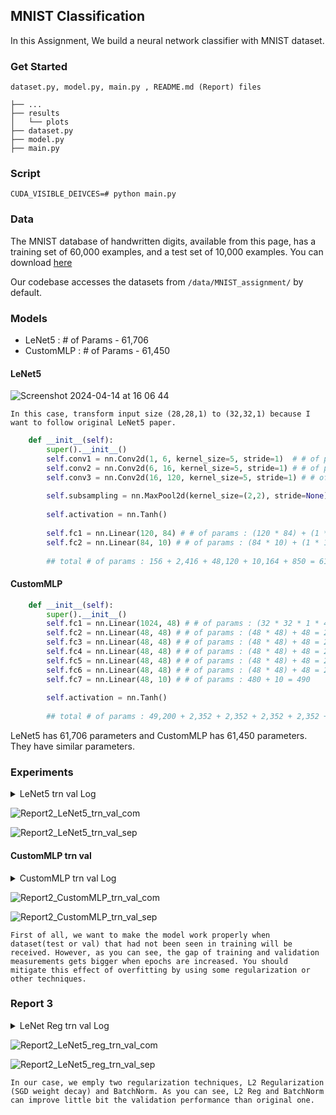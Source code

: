 ## MNIST Classification


In this Assignment, We build a neural network classifier with MNIST dataset.


### Get Started

`dataset.py, model.py, main.py , README.md (Report) files`

```
├── ...
├── results
│   └── plots
├── dataset.py
├── model.py
├── main.py
```

### Script
`CUDA_VISIBLE_DEIVCES=# python main.py`

### Data

The MNIST database of handwritten digits, available from this page, has a training set of 60,000 examples, and a test set of 10,000 examples. You can download [here](http://yann.lecun.com/exdb/mnist/)

Our codebase accesses the datasets from `/data/MNIST_assignment/` by default.

### Models

- LeNet5 : # of Params - 61,706
- CustomMLP : # of Params - 61,450

#### LeNet5

![Screenshot 2024-04-14 at 16 06 44](https://github.com/ma-kjh/Neural-Networks-and-Deep-Learning-2024-1st/assets/132344612/f0e5d3c0-9ada-478f-9aab-34c143b88cb6)

`In this case, transform input size (28,28,1) to (32,32,1) because I want to follow original LeNet5 paper.`

```python
    def __init__(self):
        super().__init__()
        self.conv1 = nn.Conv2d(1, 6, kernel_size=5, stride=1)  # # of params : (5 * 5 * 1 * 6) + (1 * 6) = 156
        self.conv2 = nn.Conv2d(6, 16, kernel_size=5, stride=1) # # of params : (5 * 5 * 6 * 16) + (1 * 16) = 2,416
        self.conv3 = nn.Conv2d(16, 120, kernel_size=5, stride=1) # # of params : (5 * 5 * 16 * 120) + (1 * 120) = 48,120
        
        self.subsampling = nn.MaxPool2d(kernel_size=(2,2), stride=None) 
        
        self.activation = nn.Tanh()
        
        self.fc1 = nn.Linear(120, 84) # # of params : (120 * 84) + (1 * 84) = 10,164
        self.fc2 = nn.Linear(84, 10) # # of params : (84 * 10) + (1 * 10) = 850
        
        ## total # of params : 156 + 2,416 + 48,120 + 10,164 + 850 = 61,706
```

#### CustomMLP

```python
    def __init__(self):
        super().__init__()
        self.fc1 = nn.Linear(1024, 48) # # of params : (32 * 32 * 1 * 48) + 48 = 49,152 + 48 = 49,200
        self.fc2 = nn.Linear(48, 48) # # of params : (48 * 48) + 48 = 2,304 + 48 = 2,352
        self.fc3 = nn.Linear(48, 48) # # of params : (48 * 48) + 48 = 2,304 + 48 = 2,352
        self.fc4 = nn.Linear(48, 48) # # of params : (48 * 48) + 48 = 2,304 + 48 = 2,352
        self.fc5 = nn.Linear(48, 48) # # of params : (48 * 48) + 48 = 2,304 + 48 = 2,352
        self.fc6 = nn.Linear(48, 48) # # of params : (48 * 48) + 48 = 2,304 + 48 = 2,352
        self.fc7 = nn.Linear(48, 10) # # of params : 480 + 10 = 490
        
        self.activation = nn.Tanh()
        
        ## total # of params : 49,200 + 2,352 + 2,352 + 2,352 + 2,352 + 2,352 + 490 = 61,450
```

LeNet5 has 61,706 parameters and CustomMLP has 61,450 parameters. They have similar parameters.


### Experiments

<details>
<summary> LeNet5 trn val Log </summary>
<div>


```
LENET TRAIN AND TEST
TRAIN START!
1|20 - 5.0 % finished
1|20 - TRAIN LOSS : 1.7391
1|20 - TRAIN ACC : 0.7743
1|20 - VAL LOSS : 1.5216
1|20 - VAL ACC : 0.9496
2|20 - 10.0 % finished
2|20 - TRAIN LOSS : 1.5057
2|20 - TRAIN ACC : 0.9630
2|20 - VAL LOSS : 1.4932
2|20 - VAL ACC : 0.9734
3|20 - 15.0 % finished
3|20 - TRAIN LOSS : 1.4894
3|20 - TRAIN ACC : 0.9768
3|20 - VAL LOSS : 1.4837
3|20 - VAL ACC : 0.9820
4|20 - 20.0 % finished
4|20 - TRAIN LOSS : 1.4828
4|20 - TRAIN ACC : 0.9822
4|20 - VAL LOSS : 1.4810
4|20 - VAL ACC : 0.9831
5|20 - 25.0 % finished
5|20 - TRAIN LOSS : 1.4790
5|20 - TRAIN ACC : 0.9852
5|20 - VAL LOSS : 1.4809
5|20 - VAL ACC : 0.9826
6|20 - 30.0 % finished
6|20 - TRAIN LOSS : 1.4768
6|20 - TRAIN ACC : 0.9870
6|20 - VAL LOSS : 1.4774
6|20 - VAL ACC : 0.9860
7|20 - 35.0 % finished
7|20 - TRAIN LOSS : 1.4745
7|20 - TRAIN ACC : 0.9891
7|20 - VAL LOSS : 1.4761
7|20 - VAL ACC : 0.9872
8|20 - 40.0 % finished
8|20 - TRAIN LOSS : 1.4731
8|20 - TRAIN ACC : 0.9902
8|20 - VAL LOSS : 1.4765
8|20 - VAL ACC : 0.9867
9|20 - 45.0 % finished
9|20 - TRAIN LOSS : 1.4718
9|20 - TRAIN ACC : 0.9914
9|20 - VAL LOSS : 1.4754
9|20 - VAL ACC : 0.9875
10|20 - 50.0 % finished
10|20 - TRAIN LOSS : 1.4709
10|20 - TRAIN ACC : 0.9919
10|20 - VAL LOSS : 1.4754
10|20 - VAL ACC : 0.9874
11|20 - 55.00000000000001 % finished
11|20 - TRAIN LOSS : 1.4700
11|20 - TRAIN ACC : 0.9927
11|20 - VAL LOSS : 1.4763
11|20 - VAL ACC : 0.9856
12|20 - 60.0 % finished
12|20 - TRAIN LOSS : 1.4693
12|20 - TRAIN ACC : 0.9936
12|20 - VAL LOSS : 1.4745
12|20 - VAL ACC : 0.9877
13|20 - 65.0 % finished
13|20 - TRAIN LOSS : 1.4686
13|20 - TRAIN ACC : 0.9939
13|20 - VAL LOSS : 1.4738
13|20 - VAL ACC : 0.9890
14|20 - 70.0 % finished
14|20 - TRAIN LOSS : 1.4678
14|20 - TRAIN ACC : 0.9947
14|20 - VAL LOSS : 1.4748
14|20 - VAL ACC : 0.9876
15|20 - 75.0 % finished
15|20 - TRAIN LOSS : 1.4673
15|20 - TRAIN ACC : 0.9949
15|20 - VAL LOSS : 1.4739
15|20 - VAL ACC : 0.9882
16|20 - 80.0 % finished
16|20 - TRAIN LOSS : 1.4669
16|20 - TRAIN ACC : 0.9953
16|20 - VAL LOSS : 1.4739
16|20 - VAL ACC : 0.9880
17|20 - 85.0 % finished
17|20 - TRAIN LOSS : 1.4663
17|20 - TRAIN ACC : 0.9960
17|20 - VAL LOSS : 1.4732
17|20 - VAL ACC : 0.9888
18|20 - 90.0 % finished
18|20 - TRAIN LOSS : 1.4660
18|20 - TRAIN ACC : 0.9961
18|20 - VAL LOSS : 1.4736
18|20 - VAL ACC : 0.9885
19|20 - 95.0 % finished
19|20 - TRAIN LOSS : 1.4658
19|20 - TRAIN ACC : 0.9962
19|20 - VAL LOSS : 1.4732
19|20 - VAL ACC : 0.9888
20|20 - 100.0 % finished
20|20 - TRAIN LOSS : 1.4656
20|20 - TRAIN ACC : 0.9964
20|20 - VAL LOSS : 1.4741
20|20 - VAL ACC : 0.9876
TRAIN END!
TEST FINISHED
TEST LOSS : 1.4741
TEST ACC : 0.9876
```

</div>
</details>

![Report2_LeNet5_trn_val_com](https://github.com/ma-kjh/Neural-Networks-and-Deep-Learning-2024-1st/assets/132344612/0094e4ad-8eb5-4def-98fe-ae713f61bf97)


![Report2_LeNet5_trn_val_sep](https://github.com/ma-kjh/Neural-Networks-and-Deep-Learning-2024-1st/assets/132344612/09f1f987-60d5-4e17-87f5-3b6f706df120)


#### CustomMLP trn val

<details>
<summary> CustomMLP trn val Log </summary>
<div>


```
CUSTOMMLP TRAIN AND TEST
TRAIN START!
1|20 - 5.0 % finished
1|20 - TRAIN LOSS : 1.9639
1|20 - TRAIN ACC : 0.5162
1|20 - VAL LOSS : 1.6972
1|20 - VAL ACC : 0.7639
2|20 - 10.0 % finished
2|20 - TRAIN LOSS : 1.6283
2|20 - TRAIN ACC : 0.8386
2|20 - VAL LOSS : 1.6144
2|20 - VAL ACC : 0.8495
3|20 - 15.0 % finished
3|20 - TRAIN LOSS : 1.5597
3|20 - TRAIN ACC : 0.9060
3|20 - VAL LOSS : 1.5331
3|20 - VAL ACC : 0.9307
4|20 - 20.0 % finished
4|20 - TRAIN LOSS : 1.5271
4|20 - TRAIN ACC : 0.9364
4|20 - VAL LOSS : 1.5278
4|20 - VAL ACC : 0.9339
5|20 - 25.0 % finished
5|20 - TRAIN LOSS : 1.5210
5|20 - TRAIN ACC : 0.9420
5|20 - VAL LOSS : 1.5188
5|20 - VAL ACC : 0.9433
6|20 - 30.0 % finished
6|20 - TRAIN LOSS : 1.5155
6|20 - TRAIN ACC : 0.9470
6|20 - VAL LOSS : 1.5234
6|20 - VAL ACC : 0.9382
7|20 - 35.0 % finished
7|20 - TRAIN LOSS : 1.5148
7|20 - TRAIN ACC : 0.9471
7|20 - VAL LOSS : 1.5168
7|20 - VAL ACC : 0.9448
8|20 - 40.0 % finished
8|20 - TRAIN LOSS : 1.5135
8|20 - TRAIN ACC : 0.9484
8|20 - VAL LOSS : 1.5133
8|20 - VAL ACC : 0.9482
9|20 - 45.0 % finished
9|20 - TRAIN LOSS : 1.5117
9|20 - TRAIN ACC : 0.9502
9|20 - VAL LOSS : 1.5215
9|20 - VAL ACC : 0.9398
10|20 - 50.0 % finished
10|20 - TRAIN LOSS : 1.5090
10|20 - TRAIN ACC : 0.9524
10|20 - VAL LOSS : 1.5173
10|20 - VAL ACC : 0.9432
11|20 - 55.00000000000001 % finished
11|20 - TRAIN LOSS : 1.5071
11|20 - TRAIN ACC : 0.9542
11|20 - VAL LOSS : 1.5131
11|20 - VAL ACC : 0.9488
12|20 - 60.0 % finished
12|20 - TRAIN LOSS : 1.5081
12|20 - TRAIN ACC : 0.9530
12|20 - VAL LOSS : 1.5094
12|20 - VAL ACC : 0.9516
13|20 - 65.0 % finished
13|20 - TRAIN LOSS : 1.5044
13|20 - TRAIN ACC : 0.9570
13|20 - VAL LOSS : 1.5087
13|20 - VAL ACC : 0.9530
14|20 - 70.0 % finished
14|20 - TRAIN LOSS : 1.5054
14|20 - TRAIN ACC : 0.9564
14|20 - VAL LOSS : 1.5123
14|20 - VAL ACC : 0.9490
15|20 - 75.0 % finished
15|20 - TRAIN LOSS : 1.5045
15|20 - TRAIN ACC : 0.9569
15|20 - VAL LOSS : 1.5145
15|20 - VAL ACC : 0.9474
16|20 - 80.0 % finished
16|20 - TRAIN LOSS : 1.5037
16|20 - TRAIN ACC : 0.9578
16|20 - VAL LOSS : 1.5094
16|20 - VAL ACC : 0.9523
17|20 - 85.0 % finished
17|20 - TRAIN LOSS : 1.5035
17|20 - TRAIN ACC : 0.9580
17|20 - VAL LOSS : 1.5056
17|20 - VAL ACC : 0.9560
18|20 - 90.0 % finished
18|20 - TRAIN LOSS : 1.5038
18|20 - TRAIN ACC : 0.9573
18|20 - VAL LOSS : 1.5084
18|20 - VAL ACC : 0.9526
19|20 - 95.0 % finished
19|20 - TRAIN LOSS : 1.5030
19|20 - TRAIN ACC : 0.9584
19|20 - VAL LOSS : 1.5061
19|20 - VAL ACC : 0.9546
20|20 - 100.0 % finished
20|20 - TRAIN LOSS : 1.5028
20|20 - TRAIN ACC : 0.9587
20|20 - VAL LOSS : 1.5079
20|20 - VAL ACC : 0.9532
TRAIN END!
TEST FINISHED
TEST LOSS : 1.5079
TEST ACC : 0.9532
```

</div>
</details>

![Report2_CustomMLP_trn_val_com](https://github.com/ma-kjh/Neural-Networks-and-Deep-Learning-2024-1st/assets/132344612/f9fa7992-ff2c-4c7c-aaf0-9be0f19634ff)


![Report2_CustomMLP_trn_val_sep](https://github.com/ma-kjh/Neural-Networks-and-Deep-Learning-2024-1st/assets/132344612/9cb18487-ac4f-4304-bd4f-4df56246b102)



`First of all, we want to make the model work properly when dataset(test or val) that had not been seen in training will be received. However, as you can see, the gap of training and validation measurements gets bigger when epochs are increased. You should mitigate this effect of overfitting by using some regularization or other techniques.`


### Report 3



<details>
<summary> LeNet Reg trn val Log </summary>
<div>


```
LENET REG TRAIN AND TEST
TRAIN START!
1|20 - 5.0 % finished
1|20 - TRAIN LOSS : 1.5420
1|20 - TRAIN ACC : 0.9483
1|20 - VAL LOSS : 1.4865
1|20 - VAL ACC : 0.9813
2|20 - 10.0 % finished
2|20 - TRAIN LOSS : 1.4873
2|20 - TRAIN ACC : 0.9802
2|20 - VAL LOSS : 1.4794
2|20 - VAL ACC : 0.9854
3|20 - 15.0 % finished
3|20 - TRAIN LOSS : 1.4816
3|20 - TRAIN ACC : 0.9836
3|20 - VAL LOSS : 1.4764
3|20 - VAL ACC : 0.9883
4|20 - 20.0 % finished
4|20 - TRAIN LOSS : 1.4777
4|20 - TRAIN ACC : 0.9869
4|20 - VAL LOSS : 1.4755
4|20 - VAL ACC : 0.9886
5|20 - 25.0 % finished
5|20 - TRAIN LOSS : 1.4755
5|20 - TRAIN ACC : 0.9886
5|20 - VAL LOSS : 1.4731
5|20 - VAL ACC : 0.9909
6|20 - 30.0 % finished
6|20 - TRAIN LOSS : 1.4743
6|20 - TRAIN ACC : 0.9895
6|20 - VAL LOSS : 1.4727
6|20 - VAL ACC : 0.9907
7|20 - 35.0 % finished
7|20 - TRAIN LOSS : 1.4728
7|20 - TRAIN ACC : 0.9909
7|20 - VAL LOSS : 1.4724
7|20 - VAL ACC : 0.9906
8|20 - 40.0 % finished
8|20 - TRAIN LOSS : 1.4721
8|20 - TRAIN ACC : 0.9912
8|20 - VAL LOSS : 1.4723
8|20 - VAL ACC : 0.9908
9|20 - 45.0 % finished
9|20 - TRAIN LOSS : 1.4712
9|20 - TRAIN ACC : 0.9920
9|20 - VAL LOSS : 1.4722
9|20 - VAL ACC : 0.9905
10|20 - 50.0 % finished
10|20 - TRAIN LOSS : 1.4706
10|20 - TRAIN ACC : 0.9925
10|20 - VAL LOSS : 1.4718
10|20 - VAL ACC : 0.9907
11|20 - 55.00000000000001 % finished
11|20 - TRAIN LOSS : 1.4697
11|20 - TRAIN ACC : 0.9933
11|20 - VAL LOSS : 1.4716
11|20 - VAL ACC : 0.9913
12|20 - 60.0 % finished
12|20 - TRAIN LOSS : 1.4694
12|20 - TRAIN ACC : 0.9934
12|20 - VAL LOSS : 1.4737
12|20 - VAL ACC : 0.9891
13|20 - 65.0 % finished
13|20 - TRAIN LOSS : 1.4691
13|20 - TRAIN ACC : 0.9941
13|20 - VAL LOSS : 1.4709
13|20 - VAL ACC : 0.9916
14|20 - 70.0 % finished
14|20 - TRAIN LOSS : 1.4688
14|20 - TRAIN ACC : 0.9938
14|20 - VAL LOSS : 1.4708
14|20 - VAL ACC : 0.9910
15|20 - 75.0 % finished
15|20 - TRAIN LOSS : 1.4683
15|20 - TRAIN ACC : 0.9945
15|20 - VAL LOSS : 1.4714
15|20 - VAL ACC : 0.9916
16|20 - 80.0 % finished
16|20 - TRAIN LOSS : 1.4678
16|20 - TRAIN ACC : 0.9948
16|20 - VAL LOSS : 1.4705
16|20 - VAL ACC : 0.9924
17|20 - 85.0 % finished
17|20 - TRAIN LOSS : 1.4674
17|20 - TRAIN ACC : 0.9952
17|20 - VAL LOSS : 1.4706
17|20 - VAL ACC : 0.9921
18|20 - 90.0 % finished
18|20 - TRAIN LOSS : 1.4674
18|20 - TRAIN ACC : 0.9951
18|20 - VAL LOSS : 1.4701
18|20 - VAL ACC : 0.9923
19|20 - 95.0 % finished
19|20 - TRAIN LOSS : 1.4666
19|20 - TRAIN ACC : 0.9959
19|20 - VAL LOSS : 1.4706
19|20 - VAL ACC : 0.9917
20|20 - 100.0 % finished
20|20 - TRAIN LOSS : 1.4664
20|20 - TRAIN ACC : 0.9961
20|20 - VAL LOSS : 1.4705
20|20 - VAL ACC : 0.9914
TRAIN END!
TEST FINISHED
TEST LOSS : 1.4705
TEST ACC : 0.9914
```


</div>
</details>

![Report2_LeNet5_reg_trn_val_com](https://github.com/ma-kjh/Neural-Networks-and-Deep-Learning-2024-1st/assets/132344612/6607068f-9a18-4a2b-9b94-5634140d2526)


![Report2_LeNet5_reg_trn_val_sep](https://github.com/ma-kjh/Neural-Networks-and-Deep-Learning-2024-1st/assets/132344612/388dd726-9d77-4775-aee9-97dfce83cc2c)


`In our case, we emply two regularization techniques, L2 Regularization (SGD weight decay) and BatchNorm. As you can see, L2 Reg and BatchNorm can improve little bit the validation performance than original one.`

